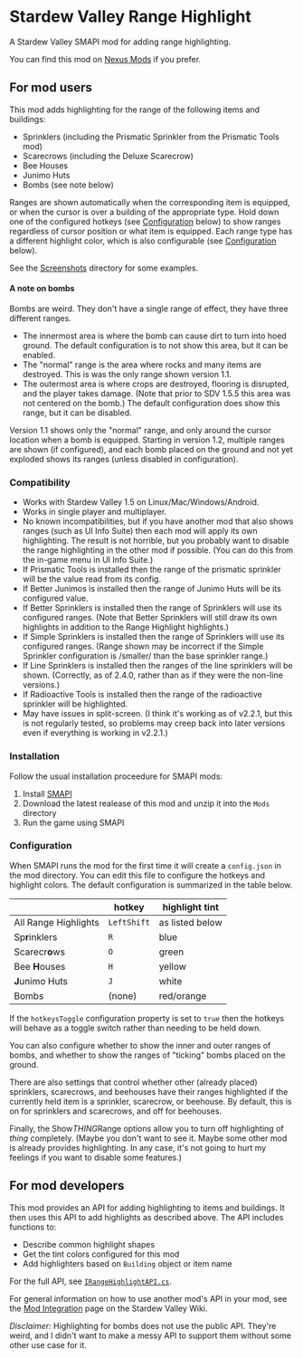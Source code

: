 # Stardew Valley Range Highlight

A Stardew Valley SMAPI mod for adding range highlighting.

You can find this mod on [Nexus Mods](https://www.nexusmods.com/stardewvalley/mods/6752)
if you prefer.

## For mod users

This mod adds highlighting for the range of the following items and buildings:

* Sprinklers (including the Prismatic Sprinkler from the Prismatic Tools mod)
* Scarecrows (including the Deluxe Scarecrow)
* Bee Houses
* Junimo Huts
* Bombs (see note below)

Ranges are shown automatically when the corresponding item is equipped,
or when the cursor is over a building of the appropriate type.  Hold down one
of the configured hotkeys (see [Configuration](#configuration) below) to show ranges regardless of cursor
position or what item is equipped.  Each range type has a different
highlight color, which is also configurable (see [Configuration](#configuration) below).

See the [Screenshots](Screenshots/) directory for some examples.

#### A note on bombs

Bombs are weird.  They don't have a single range of effect, they have
three different ranges.

  * The innermost area is where the bomb can cause dirt to turn
    into hoed ground.  The default configuration is to not show
    this area, but it can be enabled.
  * The "normal" range is the area where rocks and many items are
    destroyed.  This is was the only range shown version 1.1.
  * The outermost area is where crops are destroyed, flooring is
    disrupted, and the player takes damage.  (Note that prior to
    SDV 1.5.5 this area
    was not centered on the bomb.)  The default configuration does
    show this range, but it can be disabled.

Version 1.1 shows only the "normal" range, and only around the cursor
location when a bomb is equipped.  Starting in version 1.2, multiple
ranges are shown (if configured), and each bomb placed on the ground
and not yet exploded shows its ranges (unless disabled in configuration).

### Compatibility

* Works with Stardew Valley 1.5 on Linux/Mac/Windows/Android.
* Works in single player and multiplayer.
* No known incompatibilities, but if you have another mod that also shows ranges (such as UI Info Suite) then each mod will apply its own highlighting. The result is not horrible, but you probably want to disable the range highlighting in the other mod if possible.  (You can do this from the in-game menu in UI Info Suite.)
* If Prismatic Tools is installed then the range of the prismatic sprinkler will be the value read from its config.
* If Better Junimos is installed then the range of Junimo Huts will be its configured value.
* If Better Sprinklers is installed then the range of Sprinklers will use its configured ranges.  (Note that Better Sprinklers will still draw its own highlights in addition to the Range Highlight highlights.)
* If Simple Sprinklers is installed then the range of Sprinklers will use its configured ranges.  (Range shown may be incorrect if the Simple Sprinkler configuration is /smaller/ than the base sprinkler range.)
* If Line Sprinklers is installed then the ranges of the line sprinklers will be shown.  (Correctly, as of 2.4.0, rather than as if they were the non-line versions.)
* If Radioactive Tools is installed then the range of the radioactive sprinkler will be highlighted.
* May have issues in split-screen.  (I think it's working as of v2.2.1, but this is not regularly tested, so problems may creep back into later versions even if everything is working in v2.2.1.)

### Installation

Follow the usual installation proceedure for SMAPI mods:
1. Install [SMAPI](https://smapi.io)
2. Download the latest realease of this mod and unzip it into the `Mods` directory
3. Run the game using SMAPI

### Configuration

When SMAPI runs the mod for the first time it will create a `config.json`
in the mod directory.  You can edit this file to configure the hotkeys and
highlight colors.  The default configuration is summarized in the table below.

| | hotkey | highlight tint
| --- | --- | ---
| All Range Highlights | `LeftShift` | as listed below
| Sp**r**inklers | `R` | blue
| Scarecr**o**ws | `O` | green
| Bee **H**ouses | `H` | yellow
| **J**unimo Huts | `J` | white
| Bombs | (none) | red/orange

If the `hotkeysToggle` configuration property is set to `true` then the hotkeys will
behave as a toggle switch rather than needing to be held down.

You can also configure whether to show the inner and outer ranges of bombs,
and whether to show the ranges of "ticking" bombs placed on the ground.

There are also settings that control whether other (already placed) sprinklers,
scarecrows, and beehouses have their ranges highlighted if the currently held
item is a sprinkler, scarecrow, or beehouse.  By default, this is on for
sprinklers and scarecrows, and off for beehouses.

Finally, the Show*THING*Range options allow you to turn off highlighting of *thing*
completely.  (Maybe you don't want to see it.  Maybe some other mod is already
provides highlighting.  In any case, it's not going to hurt my feelings if you
want to disable some features.)

## For mod developers

This mod provides an API for adding highlighting to items and buildings.
It then uses this API to add highlights as described above.  The API includes
functions to:
* Describe common highlight shapes
* Get the tint colors configured for this mod
* Add highlighters based on `Building` object or item name

For the full API, see [`IRangeHighlightAPI.cs`](https://github.com/jltaylor-us/StardewRangeHighlight/blob/default/RangeHighlight/IRangeHighlightAPI.cs).

For general information on how to use another mod's API in your mod,
see the [Mod Integration](https://stardewvalleywiki.com/Modding:Modder_Guide/APIs/Integrations)
page on the Stardew Valley Wiki.

_Disclaimer:_  Highlighting for bombs does not use the public API.  They're
weird, and I didn't want to make a messy API to support them without some other
use case for it.
